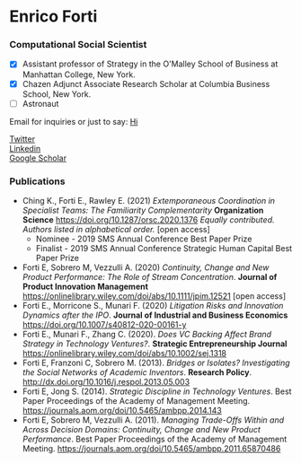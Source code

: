 # Enrico Forti
### Computational Social Scientist

- [x] Assistant professor of Strategy in the O'Malley School of Business at Manhattan College, New York.
- [x] Chazen Adjunct Associate Research Scholar at Columbia Business School, New York.
- [ ] Astronaut

Email for inquiries or just to say: <a href="mailto:e.forti@manhattan.edu">Hi</a>


  <a href="https://twitter.com/fortienrico" target="_blank">Twitter</a><br/>
  <a href="https://www.linkedin.com/in/enricoforti" target="_blank">Linkedin</a><br/>
  <a href="https://scholar.google.com/citations?hl=en&amp;user=G4jC5vcAAAAJ&amp;view_op=list_works&amp;sortby=pubdate" target="_blank">Google Scholar</a><br/>


### Publications

- Ching K., Forti E., Rawley E. (2021) _Extemporaneous Coordination in Specialist Teams: The Familiarity Complementarity_ **Organization Science** <a href="https://doi.org/10.1287/orsc.2020.1376" target="_blank">https://doi.org/10.1287/orsc.2020.1376</a> _Equally contributed. Authors listed in alphabetical order._ [open access]
  - Nominee - 2019 SMS Annual Conference Best Paper Prize
  - Finalist - 2019 SMS Annual Conference Strategic Human Capital Best Paper Prize
- Forti E, Sobrero M, Vezzulli A. (2020) _Continuity, Change and New Product Performance: The Role of Stream Concentration_. **Journal of Product Innovation Management** https://onlinelibrary.wiley.com/doi/abs/10.1111/jpim.12521 [open access]
- Forti E., Morricone S., Munari F. (2020) _Litigation Risks and Innovation Dynamics after the IPO_. **Journal of Industrial and Business Economics** https://doi.org/10.1007/s40812-020-00161-y 
- Forti E., Munari F., Zhang C. (2020). _Does VC Backing Affect Brand Strategy in Technology Ventures?_. **Strategic Entrepreneurship Journal** https://onlinelibrary.wiley.com/doi/abs/10.1002/sej.1318 
- Forti E, Franzoni C, Sobrero M. (2013). _Bridges or Isolates? Investigating the Social Networks of Academic Inventors_. **Research Policy**. http://dx.doi.org/10.1016/j.respol.2013.05.003
- Forti E, Jong S. (2014). _Strategic Discipline in Technology Ventures_. Best Paper Proceedings of the Academy of Management Meeting. https://journals.aom.org/doi/10.5465/ambpp.2014.143 
- Forti E, Sobrero M, Vezzulli A. (2011). _Managing Trade-Offs Within and Across Decision Domains: Continuity, Change and New Product Performance_. Best Paper Proceedings of the Academy of Management Meeting. https://journals.aom.org/doi/10.5465/ambpp.2011.65870486 
